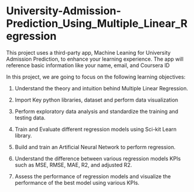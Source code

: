 # University-Admission-Prediction_Using_Multiple_Linear_Regression
This project uses a third-party app, Machine Leaning for University Admission Prediction, to enhance your learning experience. The app will reference basic information like your name, email, and Coursera ID

In this project, we are going to focus on the following learning objectives:

1. Understand the theory and intuition behind Multiple Linear Regression.

2. Import Key python libraries, dataset and perform data visualization

3. Perform exploratory data analysis and standardize the training and testing data.

4. Train and Evaluate different regression models using Sci-kit Learn library.

5. Build and train an Artificial Neural Network to perform regression.

6. Understand the difference between various regression models KPIs such as MSE, RMSE, MAE, R2, and adjusted R2.

7. Assess the performance of regression models and visualize the performance of the best model using various KPIs.
